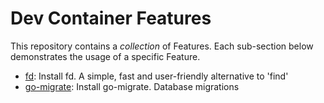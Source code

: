 # Dev Container Features

This repository contains a _collection_ of Features. Each sub-section below demonstrates the usage of a specific Feature.
- [fd](./src/fd/): Install fd. A simple, fast and user-friendly alternative to 'find'
- [go-migrate](./src/go-migrate/): Install go-migrate. Database migrations

